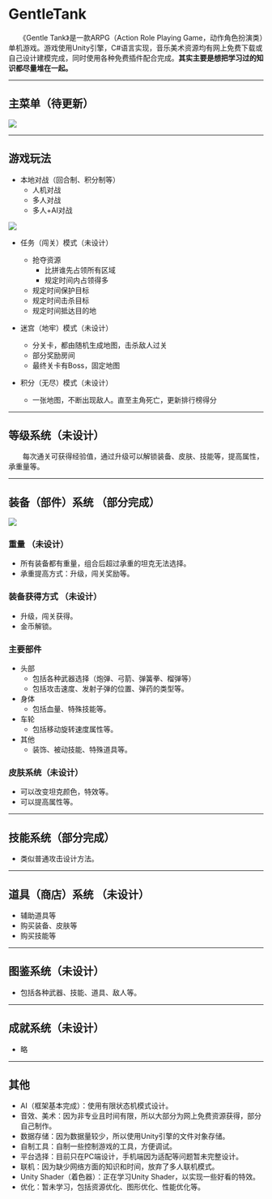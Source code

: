 # GentleTank

　　《Gentle Tank》是一款ARPG（Action Role Playing Game，动作角色扮演类）单机游戏。游戏使用Unity引擎，C#语言实现，音乐美术资源均有网上免费下载或自己设计建模完成，同时使用各种免费插件配合完成。**其实主要是想把学习过的知识都尽量堆在一起。**


---
## 主菜单（待更新）

![](http://oz99dhvw8.bkt.clouddn.com/01.png)

---
## 游戏玩法
- 本地对战（回合制、积分制等）
	- 人机对战
	- 多人对战
	- 多人+AI对战
	
![](http://oz99dhvw8.bkt.clouddn.com/03.png)


- 任务（闯关）模式（未设计）
	- 抢夺资源
		- 比拼谁先占领所有区域
		- 规定时间内占领得多
	- 规定时间保护目标
	- 规定时间击杀目标
	- 规定时间抵达目的地

- 迷宫（地牢）模式（未设计）
	- 分关卡，都由随机生成地图，击杀敌人过关
	- 部分奖励房间
	- 最终关卡有Boss，固定地图

- 积分（无尽）模式（未设计）
	- 一张地图，不断出现敌人。直至主角死亡，更新排行榜得分

---
## 等级系统（未设计）
　　每次通关可获得经验值，通过升级可以解锁装备、皮肤、技能等，提高属性，承重量等。

---
## 装备（部件）系统 （部分完成）

![](http://oz99dhvw8.bkt.clouddn.com/02.png)

### 重量 （未设计）
- 所有装备都有重量，组合后超过承重的坦克无法选择。
- 承重提高方式：升级，闯关奖励等。

### 装备获得方式 （未设计）
- 升级，闯关获得。
- 金币解锁。

### 主要部件
- 头部
	- 包括各种武器选择（炮弹、弓箭、弹簧拳、榴弹等）
	- 包括攻击速度、发射子弹的位置、弹药的类型等。
- 身体
	- 包括血量、特殊技能等。
- 车轮
	- 包括移动旋转速度属性等。
- 其他
	- 装饰、被动技能、特殊道具等。

### 皮肤系统（未设计）
- 可以改变坦克颜色，特效等。
- 可以提高属性等。

---
## 技能系统（部分完成）
- 类似普通攻击设计方法。

---
## 道具（商店）系统 （未设计）
- 辅助道具等
- 购买装备、皮肤等
- 购买技能等

---
## 图鉴系统（未设计）
- 包括各种武器、技能、道具、敌人等。

---
## 成就系统（未设计）
- 略

---
## 其他
- AI（框架基本完成）：使用有限状态机模式设计。
- 音效、美术：因为非专业且时间有限，所以大部分为网上免费资源获得，部分自己制作。
- 数据存储：因为数据量较少，所以使用Unity引擎的文件对象存储。
- 自制工具：自制一些控制游戏的工具，方便调试。
- 平台选择：目前只在PC端设计，手机端因为适配等问题暂未完整设计。
- 联机：因为缺少网络方面的知识和时间，放弃了多人联机模式。
- Unity Shader（着色器）：正在学习Unity Shader，以实现一些好看的特效。
- 优化：暂未学习，包括资源优化、图形优化、性能优化等。